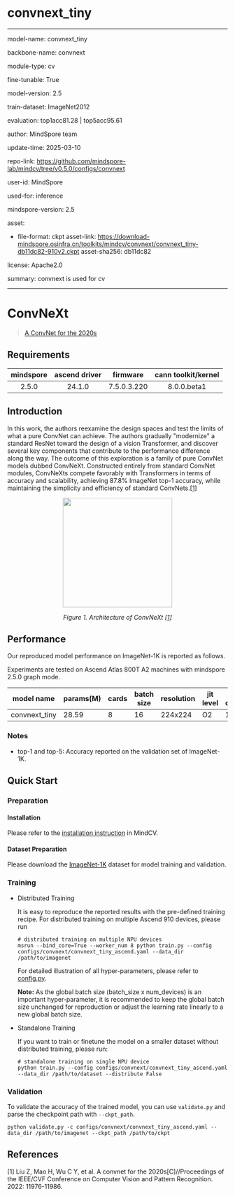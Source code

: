 # convnext_tiny

---

model-name: convnext_tiny

backbone-name: convnext

module-type: cv

fine-tunable: True

model-version: 2.5

train-dataset: ImageNet2012

evaluation: top1acc81.28 | top5acc95.61

author: MindSpore team

update-time: 2025-03-10

repo-link: <https://github.com/mindspore-lab/mindcv/tree/v0.5.0/configs/convnext>

user-id: MindSpore

used-for: inference

mindspore-version: 2.5

asset:

- file-format: ckpt
  asset-link: <https://download-mindspore.osinfra.cn/toolkits/mindcv/convnext/convnext_tiny-db11dc82-910v2.ckpt>
  asset-sha256: db11dc82

license: Apache2.0

summary: convnext is used for cv

---

# ConvNeXt

> [A ConvNet for the 2020s](https://arxiv.org/abs/2201.03545)

## Requirements

| mindspore | ascend driver |  firmware   | cann toolkit/kernel |
| :-------: | :-----------: | :---------: | :-----------------: |
|   2.5.0   |    24.1.0     | 7.5.0.3.220 |     8.0.0.beta1     |

## Introduction

In this work, the authors reexamine the design spaces and test the limits of what a pure ConvNet can achieve.
The authors gradually "modernize" a standard ResNet toward the design of a vision Transformer, and discover several key
components that contribute to the performance difference along the way. The outcome of this exploration is a family of
pure ConvNet models dubbed ConvNeXt. Constructed entirely from standard ConvNet modules, ConvNeXts compete favorably
with Transformers in terms of accuracy and scalability, achieving 87.8% ImageNet top-1 accuracy, while maintaining the
simplicity and efficiency of standard ConvNets.[[1](#references)]

<p align="center">
  <img src="https://user-images.githubusercontent.com/53842165/223907142-3bf6acfb-080a-49f5-b021-233e003318c3.png" width=250 />
</p>
<p align="center">
  <em>Figure 1. Architecture of ConvNeXt [<a href="#references">1</a>] </em>
</p>

## Performance

Our reproduced model performance on ImageNet-1K is reported as follows.

Experiments are tested on Ascend Atlas 800T A2 machines with mindspore 2.5.0 graph mode.

| model name    | params(M) | cards | batch size | resolution | jit level | graph compile | ms/step | img/s   | acc@top1 | acc@top5 | recipe                                                                                               | weight                                                                                                      |
| ------------- | --------- | ----- | ---------- | ---------- | --------- | ------------- | ------- | ------- | -------- | -------- | ---------------------------------------------------------------------------------------------------- | ----------------------------------------------------------------------------------------------------------- |
| convnext_tiny | 28.59     | 8     | 16         | 224x224    | O2        | 137s          | 48.7    | 2612.24 | 81.28    | 95.61    | [yaml](https://github.com/mindspore-lab/mindcv/blob/main/configs/convnext/convnext_tiny_ascend.yaml) | [weights](https://download-mindspore.osinfra.cn/toolkits/mindcv/convnext/convnext_tiny-db11dc82-910v2.ckpt) |

### Notes

- top-1 and top-5: Accuracy reported on the validation set of ImageNet-1K.

## Quick Start

### Preparation

#### Installation

Please refer to the [installation instruction](https://mindspore-lab.github.io/mindcv/installation/) in MindCV.

#### Dataset Preparation

Please download the [ImageNet-1K](https://www.image-net.org/challenges/LSVRC/2012/index.php) dataset for model training and validation.

### Training

- Distributed Training

  It is easy to reproduce the reported results with the pre-defined training recipe. For distributed training on multiple Ascend 910 devices, please run

  ```shell
  # distributed training on multiple NPU devices
  msrun --bind_core=True --worker_num 8 python train.py --config configs/convnext/convnext_tiny_ascend.yaml --data_dir /path/to/imagenet
  ```

  For detailed illustration of all hyper-parameters, please refer to [config.py](https://github.com/mindspore-lab/mindcv/blob/main/config.py).

  **Note:** As the global batch size (batch_size x num_devices) is an important hyper-parameter, it is recommended to keep the global batch size unchanged for reproduction or adjust the learning rate linearly to a new global batch size.

- Standalone Training

  If you want to train or finetune the model on a smaller dataset without distributed training, please run:

  ```shell
  # standalone training on single NPU device
  python train.py --config configs/convnext/convnext_tiny_ascend.yaml --data_dir /path/to/dataset --distribute False
  ```

### Validation

To validate the accuracy of the trained model, you can use `validate.py` and parse the checkpoint path with `--ckpt_path`.

```shell
python validate.py -c configs/convnext/convnext_tiny_ascend.yaml --data_dir /path/to/imagenet --ckpt_path /path/to/ckpt
```

## References

[1] Liu Z, Mao H, Wu C Y, et al. A convnet for the 2020s[C]//Proceedings of the IEEE/CVF Conference on Computer Vision and Pattern Recognition. 2022: 11976-11986.
